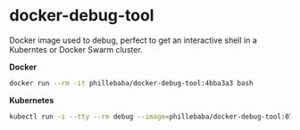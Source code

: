 # docker-debug-tool
Docker image used to debug, perfect to get an interactive shell in a Kuberntes or Docker Swarm cluster.

**Docker**
```bash
docker run --rm -it phillebaba/docker-debug-tool:4bba3a3 bash
```

**Kubernetes**
```bash
kubectl run -i --tty --rm debug --image=phillebaba/docker-debug-tool:07cf825 --restart=Never -- bash
```
